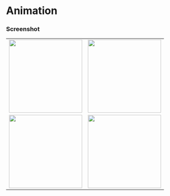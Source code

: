 # Animation

### Screenshot
<table>
  <tr>
     <td><img src="https://github.com/AhmedGamalRamadan/Animation/assets/144063315/717c18a1-1d2f-421a-ae6e-249e1931be1d" width="200"></td>
    <td><img src="https://github.com/AhmedGamalRamadan/Animation/assets/144063315/80b61824-8528-417c-8652-efe145a8ed71" width="200"></td>
  </tr>

  
  <tr>
     <td><img src="https://github.com/AhmedGamalRamadan/Animation/assets/144063315/99b78bfb-a7c8-43ce-9517-0a53121ad61b" width="200"></td>
    <td><img src="https://github.com/AhmedGamalRamadan/Animation/assets/144063315/72b2c8c3-8960-4c91-a94c-137394f1cb5a" width="200"></td>
  </tr>

</table>
